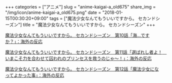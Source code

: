 +++
categories = ["アニメ"]
slug = "anime-kaigai-a_old675"
share_img = "/img/icon/anime-kaigai-a_old675.png"
date = "2018-01-15T00:30:20+09:00"
tags = ["魔法少女なんてもういいですから。 セカンドシーズン"]
title = "魔法少女なんてもういいですから。 セカンドシーズン"
+++



<a href="http://fromdistant.blog.jp/archives/1063008106.html" rel="nofollow" target="_blank" title="魔法少女なんてもういいですから。 セカンドシーズン　第10話「海…ですか？」：海外の反応">魔法少女なんてもういいですから。 セカンドシーズン　第10話「海…ですか？」：海外の反応</a>

<a href="http://fromdistant.blog.jp/archives/1063135599.html" rel="nofollow" target="_blank" title="魔法少女なんてもういいですから。 セカンドシーズン　第11話「選ばれし者よ！　いまこそ力を合わせて囚われのプリンセスを救うのじゃ～！」：海外の反応">魔法少女なんてもういいですから。 セカンドシーズン　第11話「選ばれし者よ！　いまこそ力を合わせて囚われのプリンセスを救うのじゃ～！」：海外の反応</a>

<a href="http://fromdistant.blog.jp/archives/1063364550.html" rel="nofollow" target="_blank" title="魔法少女なんてもういいですから。 セカンドシーズン　第12話「魔法少女になってよかった事」：海外の反応">魔法少女なんてもういいですから。 セカンドシーズン　第12話「魔法少女になってよかった事」：海外の反応</a>
